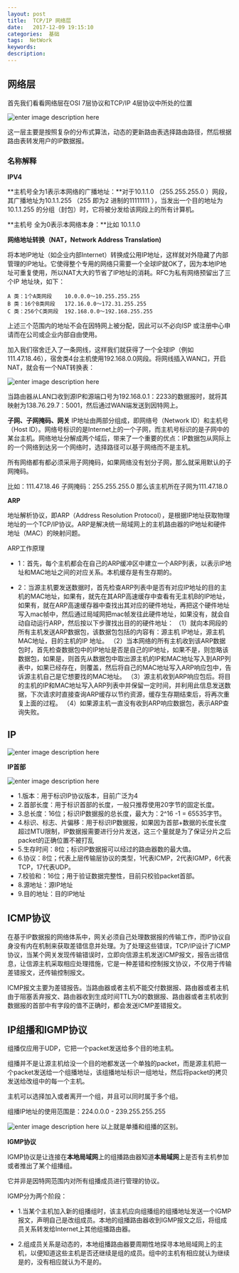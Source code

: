 ```yaml
---
layout: post
title:  TCP/IP 网络层
date:   2017-12-09 19:15:10
categories:  基础
tags:  NetWork
keywords: 
description:         
---
```


## 网络层


首先我们看看网络层在OSI 7层协议和TCP/IP 4层协议中所处的位置

![enter image description here](http://p7lixluhf.bkt.clouddn.com/OSI.jpg)

这一层主要是按照复杂的分布式算法，动态的更新路由表选择路由路径，然后根据路由表转发用户的IP数据报。

### 名称解释

**IPV4**

**主机号全为1表示本网络的广播地址：**对于10.1.1.0 （255.255.255.0 ）网段，其广播地址为10.1.1.255 （255 即为2 进制的11111111 ），当发出一个目的地址为10.1.1.255 的分组（封包）时，它将被分发给该网段上的所有计算机。

**主机号	全为0表示本网络本身：**比如 10.1.1.0


**网络地址转换（NAT，Network Address Translation)**

将本地IP地址（如企业内部Internet）转换成公用IP地址，这样就对外隐藏了内部管理的IP地址。它使得整个专用的网络只需要一个全球IP就OK了，因为本地IP地址可重复使用，所以NAT大大的节省了IP地址的消耗。RFC为私有网络预留出了三个IP 地址块，如下：
```
A 类：1个A类网段    10.0.0.0～10.255.255.255
B 类：16个B类网段   172.16.0.0～172.31.255.255
C 类：256个C类网段  192.168.0.0～192.168.255.255
```
上述三个范围内的地址不会在因特网上被分配，因此可以不必向ISP 或注册中心申请而在公司或企业内部自由使用。

加入我们宿舍迁入了一条网线，这样我们就获得了一个全球IP（例如111.47.18.46），宿舍类4台主机使用192.168.0.0网段。将网线插入WAN口，开启NAT，就会有一个NAT转换表：

![enter image description here](http://p7lixluhf.bkt.clouddn.com/nat.jpg)

当路由器从LAN口收到源IP和源端口号为192.168.0.1：2233的数据报时，就将其映射为138.76.29.7：5001，然后通过WAN端发送到因特网上。

**子网、子网掩码、网关**
IP地址由两部分组成，即网络号（Network ID）和主机号（Host ID）。网络号标识的是Internet上的一个子网，而主机号标识的是子网中的某台主机。网络地址分解成两个域后，带来了一个重要的优点：IP数据包从网际上的一个网络到达另一个网络时，选择路径可以基于网络而不是主机。

所有网络都有都必须采用子网掩码，如果网络没有划分子网，那么就采用默认的子网掩码。

比如：111.47.18.46  子网掩码：255.255.255.0   那么该主机所在子网为111.47.18.0

**ARP**

地址解析协议，即ARP（Address Resolution Protocol），是根据IP地址获取物理地址的一个TCP/IP协议。ARP是解决统一局域网上的主机路由器的IP地址和硬件地址（MAC）的映射问题。

ARP工作原理
* 1：首先，每个主机都会在自己的ARP缓冲区中建立一个ARP列表，以表示IP地址和MAC地址之间的对应关系。本机缓存是有生存期的。

* 2：当源主机要发送数据时，首先检查ARP列表中是否有对应IP地址的目的主机的MAC地址，如果有，就先在其ARP高速缓存中查看有无主机B的IP地址，如果有，就在ARP高速缓存器中查找出其对应的硬件地址，再把这个硬件地址写入mac帧中，然后通过局域网把mac帧发往此硬件地址，如果没有，就会自动自动运行ARP，然后按以下步骤找出目的的硬件地址：
（1）就向本网段的所有主机发送ARP数据包，该数据包包括的内容有：源主机 IP地址，源主机MAC地址，目的主机的IP 地址。 
（2）当本网络的所有主机收到该ARP数据包时，首先检查数据包中的IP地址是否是自己的IP地址，如果不是，则忽略该数据包，如果是，则首先从数据包中取出源主机的IP和MAC地址写入到ARP列表中，如果已经存在，则覆盖，然后将自己的MAC地址写入ARP响应包中，告诉源主机自己是它想要找的MAC地址。 
（3）源主机收到ARP响应包后。将目的主机的IP和MAC地址写入ARP列表中并保留一定时间，并利用此信息发送数据，下次请求时直接查询ARP缓存以节约资源，缓存生存期结束后，将再次重复上面的过程。 
（4）如果源主机一直没有收到ARP响应数据包，表示ARP查询失败。

## IP

![enter image description here](http://p7lixluhf.bkt.clouddn.com/IP.jpg)

**IP首部**

![enter image description here](http://p7lixluhf.bkt.clouddn.com/IP1.jpg)

* 1.版本：用于标识IP协议版本，目前广泛为4
* 2.首部长度：用于标识首部的长度，一般只推荐使用20字节的固定长度。
* 3.总长度：16位；标识IP数据报的总长度，最大为：2^16 -1 = 65535字节。
* 4.标识、标志、片偏移：用于标识IP数据报，如果因为首部+数据的长度长度超过MTU限制，IP数据报需要进行分片发送，这三个量就是为了保证分片之后packet的正确位置不被打乱
* 5.生存时间：8位；标识IP数据报可以经过的路由器数的最大值。
* 6.协议：8位；代表上层传输层协议的类型，1代表ICMP，2代表IGMP，6代表TCP，17代表UDP。
* 7.校验和：16位；用于验证数据完整性，目前只校验packet首部。
* 8.源地址：源IP地址
* 9.目的地址：目的IP地址

## ICMP协议

在基于IP数据报的网络体系中，网关必须自己处理数据报的传输工作，而IP协议自身没有内在机制来获取差错信息并处理。为了处理这些错误，TCP/IP设计了ICMP协议，当某个网关发现传输错误时，立即向信源主机发送ICMP报文，报告出错信息，让信源主机采取相应处理措施，它是一种差错和控制报文协议，不仅用于传输差错报文，还传输控制报文。

ICMP报文主要为差错报告。当路由器或者主机不能交付数据报、路由器或者主机由于阻塞丢弃报文、路由器收到生成时间TTL为0的数据报、路由器或者主机收到数据报的首部中有字段的值不正确时，都会发送ICMP差错报文。



## IP组播和IGMP协议

组播仅应用于UDP，它把一个packet发送给多个目的地主机。

组播并不是让源主机给没一个目的地都发送一个单独的packet，而是源主机把一个packet发送给一个组播地址，该组播地址标识一组地址，然后将packet的拷贝发送给改组中的每一个主机。

主机可以选择加入或者离开一个组，并且可以同时属于多个组。

组播IP地址的使用范围是：224.0.0.0 - 239.255.255.255

![enter image description here](http://p7lixluhf.bkt.clouddn.com/NETCOM_3.jpg)
以上就是单播和组播的区别。

**IGMP协议**

IGMP协议是让连接在**本地局域网**上的组播路由器知道**本局域网**上是否有主机参加或者推出了某个组播组。

它并非是因特网范围内对所有组播成员进行管理的协议。

IGMP分为两个阶段：

* 1.当某个主机加入新的组播组时，该主机应向组播组的组播地址发送一个IGMP报文，声明自己是改组成员。本地的组播路由器收到IGMP报文之后，将组成员关系转发给Internet上其他组播路由器。

* 2.组成员关系是动态的，本地组播路由器要周期性地探寻本地局域网上的主机，以便知道这些主机是否还继续是组的成员。组中的主机有相应就认为继续是的，没有相应就认为不是的。